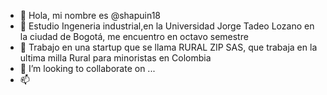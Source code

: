 - 👋 Hola, mi nombre es  @shapuin18
- 👀 Estudio Ingeneria industrial,en la Universidad Jorge Tadeo Lozano en la ciudad de Bogotá, me encuentro en octavo semestre 
- 🌱 Trabajo en una startup que se llama RURAL ZIP SAS, que trabaja en la ultima milla Rural para minoristas en Colombia 
- 💞️ I’m looking to collaborate on ...
- 📫 

<!---
shapuin18/shapuin18 is a ✨ special ✨ repository because its `README.md` (this file) appears on your GitHub profile.
You can click the Preview link to take a look at your changes.
--->
